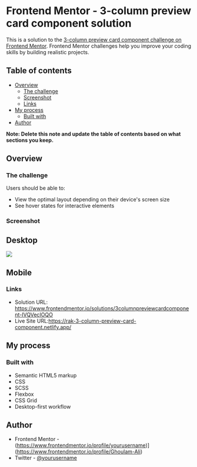 # Frontend Mentor - 3-column preview card component solution

This is a solution to the [3-column preview card component challenge on Frontend Mentor](https://www.frontendmentor.io/challenges/3column-preview-card-component-pH92eAR2-). Frontend Mentor challenges help you improve your coding skills by building realistic projects. 

## Table of contents

- [Overview](#overview)
  - [The challenge](#the-challenge)
  - [Screenshot](#screenshot)
  - [Links](#links)
- [My process](#my-process)
  - [Built with](#built-with)
- [Author](#author)


**Note: Delete this note and update the table of contents based on what sections you keep.**

## Overview

### The challenge

Users should be able to:

- View the optimal layout depending on their device's screen size
- See hover states for interactive elements

### Screenshot

## Desktop
![](./screenshot.jpg)

## Mobile
[](./screenshot.jpg)

### Links

- Solution URL: https://www.frontendmentor.io/solutions/3columnpreviewcardcomponent-IVQVecIOQO
- Live Site URL:https://rak-3-column-preview-card-component.netlify.app/

## My process

### Built with

- Semantic HTML5 markup
- CSS 
- SCSS
- Flexbox
- CSS Grid
- Desktop-first workflow


## Author

- Frontend Mentor - (https://www.frontendmentor.io/profile/yourusername)](https://www.frontendmentor.io/profile/Ghoulam-Ali)
- Twitter - [@yourusername](https://www.twitter.com/yourusername)


